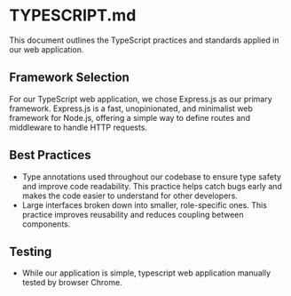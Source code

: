 # TYPESCRIPT.md
This document outlines the TypeScript practices and standards applied in our web application.

## Framework Selection
For our TypeScript web application, we chose Express.js as our primary framework. Express.js is a fast, unopinionated, and minimalist web framework for Node.js, offering a simple way to define routes and middleware to handle HTTP requests.

## Best Practices
* Type annotations used throughout our codebase to ensure type safety and improve code readability. This practice helps catch bugs early and makes the code easier to understand for other developers.
* Large interfaces broken down into smaller, role-specific ones. This practice improves reusability and reduces coupling between components.

## Testing
* While our application is simple, typescript web application manually tested by browser Chrome.